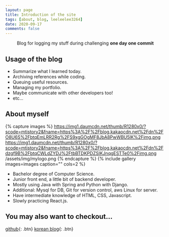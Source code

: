 ```yaml
---
layout: page
title: Introduction of the site
tags: [about, blog, leeleelee3264]
date: 2020-09-17
comments: false
---
```

    
<center>Blog for logging my stuff during challenging <b>one day one commit</b></center>

## Usage of the blog
* Summarize what I learned today.
* Archiving references while coding.
* Queuing useful resources.
* Managing my portfolio.
* Maybe communicate with other developers too!
* etc...


## About myself

{% capture images %}
    https://img1.daumcdn.net/thumb/R1280x0/?scode=mtistory2&fname=https%3A%2F%2Fblog.kakaocdn.net%2Fdn%2FO8U6S%2FbtqEmLRR2Rg%2FS9xgGOgMF8JbA8PwWBU5lK%2Fimg.png
    https://img1.daumcdn.net/thumb/R1280x0/?scode=mtistory2&fname=https%3A%2F%2Fblog.kakaocdn.net%2Fdn%2Fdzgf9B%2FbtqCWLdZYDJ%2FtbBTDKPDZSIKJnqgESTTe0%2Fimg.png
    /assets/img/mylogo.png
{% endcapture %}
{% include gallery images=images caption="" cols=2 %}
* Bachelor degree of Computer Science.
* Junior front end, a little bit of backend developer.
* Mostly using Java with Spring and Python with Django.
* Additional: Mysql for DB, Git for version control, aws Linux for server. 
* Have intermediate knowledge of HTML, CSS, Javascript. 
* Slowly practicing React.js.

## You may also want to checkout... 
 
[github](https://github.com/leeleelee3264){: .btn}
[korean blog](https://calgaryhomeless.tistory.com){: .btn}

